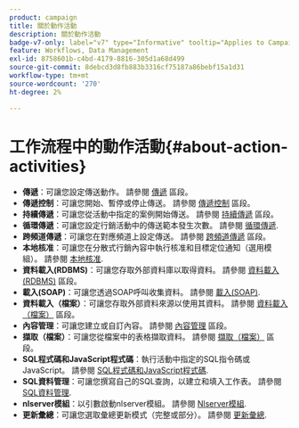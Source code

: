 ```yaml
---
product: campaign
title: 關於動作活動
description: 關於動作活動
badge-v7-only: label="v7" type="Informative" tooltip="Applies to Campaign Classic v7 only"
feature: Workflows, Data Management
exl-id: 8758601b-c4bd-4179-8816-305d1a68d499
source-git-commit: 8debcd3d8fb883b3316cf75187a86bebf15a1d31
workflow-type: tm+mt
source-wordcount: '270'
ht-degree: 2%

---
```


# 工作流程中的動作活動{#about-action-activities}



* **傳遞**：可讓您設定傳送動作。 請參閱 [傳遞](delivery.md) 區段。
* **傳遞控制**：可讓您開始、暫停或停止傳送。 請參閱 [傳遞控制](delivery-control.md) 區段。
* **持續傳遞**：可讓您從活動中指定的案例開始傳送。 請參閱 [持續傳遞](continuous-delivery.md) 區段。
* **循環傳遞**：可讓您設定行銷活動中的傳送範本發生次數。 請參閱 [循環傳遞](recurring-delivery.md).
* **跨頻道傳遞**：可讓您在對應頻道上設定傳送。 請參閱 [跨頻道傳遞](cross-channel-deliveries.md) 區段。
* **本地核准**：可讓您在分散式行銷內容中執行核准和目標定位通知（選用模組）。 請參閱 [本地核准](local-approval.md).
* **資料載入(RDBMS)**：可讓您存取外部資料庫以取得資料。 請參閱 [資料載入(RDBMS)](data-loading--rdbms-.md) 區段。
* **載入(SOAP)**：可讓您透過SOAP呼叫收集資料。 請參閱 [載入(SOAP)](loading--soap-.md).
* **資料載入（檔案）**：可讓您存取外部資料來源以使用其資料。 請參閱 [資料載入（檔案）](data-loading--file-.md) 區段。
* **內容管理**：可讓您建立或自訂內容。 請參閱 [內容管理](content-management.md) 區段。
* **擷取（檔案）**：可讓您從檔案中的表格擷取資料。 請參閱 [擷取（檔案）](extraction--file-.md) 區段。
* **SQL程式碼和JavaScript程式碼**：執行活動中指定的SQL指令碼或JavaScript。 請參閱 [SQL程式碼和JavaScript程式碼](sql-code-and-javascript-code.md).
* **SQL資料管理**：可讓您撰寫自己的SQL查詢，以建立和填入工作表。 請參閱 [SQL資料管理](sql-data-management.md).
* **nlserver模組**：以引數啟動nlserver模組。 請參閱 [Nlserver模組](nlserver-module.md).
* **更新彙總**：可讓您選取彙總更新模式（完整或部分）。 請參閱 [更新彙總](update-aggregate.md).
